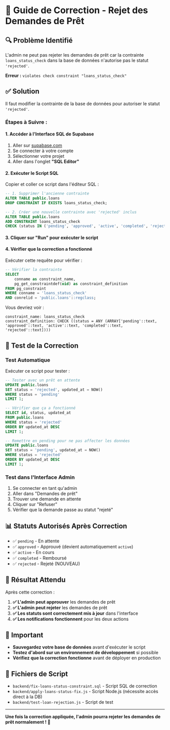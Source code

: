 # 🔧 Guide de Correction - Rejet des Demandes de Prêt

## 🔍 **Problème Identifié**

L'admin ne peut pas rejeter les demandes de prêt car la contrainte `loans_status_check` dans la base de données n'autorise pas le statut `'rejected'`.

**Erreur :** `violates check constraint "loans_status_check"`

## ✅ **Solution**

Il faut modifier la contrainte de la base de données pour autoriser le statut `'rejected'`.

### **Étapes à Suivre :**

#### **1. Accéder à l'Interface SQL de Supabase**

1. Aller sur [supabase.com](https://supabase.com)
2. Se connecter à votre compte
3. Sélectionner votre projet
4. Aller dans l'onglet **"SQL Editor"**

#### **2. Exécuter le Script SQL**

Copier et coller ce script dans l'éditeur SQL :

```sql
-- 1. Supprimer l'ancienne contrainte
ALTER TABLE public.loans 
DROP CONSTRAINT IF EXISTS loans_status_check;

-- 2. Créer une nouvelle contrainte avec 'rejected' inclus
ALTER TABLE public.loans 
ADD CONSTRAINT loans_status_check 
CHECK (status IN ('pending', 'approved', 'active', 'completed', 'rejected'));
```

#### **3. Cliquer sur "Run" pour exécuter le script**

#### **4. Vérifier que la correction a fonctionné**

Exécuter cette requête pour vérifier :

```sql
-- Vérifier la contrainte
SELECT 
    conname as constraint_name,
    pg_get_constraintdef(oid) as constraint_definition
FROM pg_constraint 
WHERE conname = 'loans_status_check' 
AND conrelid = 'public.loans'::regclass;
```

Vous devriez voir :
```
constraint_name: loans_status_check
constraint_definition: CHECK ((status = ANY (ARRAY['pending'::text, 'approved'::text, 'active'::text, 'completed'::text, 'rejected'::text])))
```

## 🧪 **Test de la Correction**

### **Test Automatique**

Exécuter ce script pour tester :

```sql
-- Tester avec un prêt en attente
UPDATE public.loans 
SET status = 'rejected', updated_at = NOW()
WHERE status = 'pending' 
LIMIT 1;

-- Vérifier que ça a fonctionné
SELECT id, status, updated_at 
FROM public.loans 
WHERE status = 'rejected' 
ORDER BY updated_at DESC 
LIMIT 1;

-- Remettre en pending pour ne pas affecter les données
UPDATE public.loans 
SET status = 'pending', updated_at = NOW()
WHERE status = 'rejected' 
ORDER BY updated_at DESC 
LIMIT 1;
```

### **Test dans l'Interface Admin**

1. Se connecter en tant qu'admin
2. Aller dans "Demandes de prêt"
3. Trouver une demande en attente
4. Cliquer sur "Refuser"
5. Vérifier que la demande passe au statut "rejeté"

## 📊 **Statuts Autorisés Après Correction**

- ✅ `pending` - En attente
- ✅ `approved` - Approuvé (devient automatiquement `active`)
- ✅ `active` - En cours
- ✅ `completed` - Remboursé
- ✅ `rejected` - Rejeté (NOUVEAU)

## 🎯 **Résultat Attendu**

Après cette correction :

1. **✅ L'admin peut approuver** les demandes de prêt
2. **✅ L'admin peut rejeter** les demandes de prêt
3. **✅ Les statuts sont correctement mis à jour** dans l'interface
4. **✅ Les notifications fonctionnent** pour les deux actions

## 🚨 **Important**

- **Sauvegardez votre base de données** avant d'exécuter le script
- **Testez d'abord sur un environnement de développement** si possible
- **Vérifiez que la correction fonctionne** avant de déployer en production

## 📝 **Fichiers de Script**

- `backend/fix-loans-status-constraint.sql` - Script SQL de correction
- `backend/apply-loans-status-fix.js` - Script Node.js (nécessite accès direct à la DB)
- `backend/test-loan-rejection.js` - Script de test

---

**Une fois la correction appliquée, l'admin pourra rejeter les demandes de prêt normalement ! 🎉**
